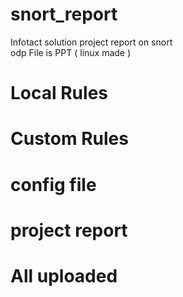 # snort_report
Infotact solution project report on snort 
<br>odp File is PPT ( linux made )
<h1> Local Rules </h1>
<h1> Custom Rules </h1>
<h1> config file </h1>
<h1> project report </h1>
<h1> All uploaded </h1>
